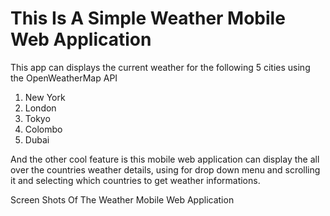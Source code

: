 # This Is A Simple Weather Mobile Web Application 

This app can displays the current weather for the following 5 cities using the OpenWeatherMap API
1) New York 
2) London 
3) Tokyo 
4) Colombo 
5) Dubai

And the other cool feature is this mobile web application can display the all over the countries weather details, using for drop down menu and scrolling it and selecting which countries to get weather informations.

Screen Shots Of The Weather Mobile Web Application
